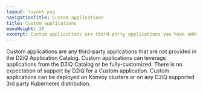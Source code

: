```yaml
---
layout: layout.pug
navigationTitle: Custom applications
title: Custom applications
menuWeight: 30
excerpt: Custom applications are third-party applications you have added to the Kommander Catalog.
---
```


Custom applications are any third-party applications that are not provided in the D2iQ Application Catalog. Custom applications can leverage applications from the D2iQ Catalog or be fully-customized. There is no expectation of support by D2iQ for a Custom application. Custom applications can be deployed on Konvoy clusters or on any D2iQ supported 3rd party Kubernetes distribution.
